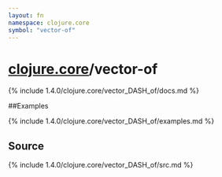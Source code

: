 ```yaml
---
layout: fn
namespace: clojure.core
symbol: "vector-of"
---
```


# [clojure.core](../)/vector-of

{% include 1.4.0/clojure.core/vector_DASH_of/docs.md %}

##Examples

{% include 1.4.0/clojure.core/vector_DASH_of/examples.md %}
## Source
{% include 1.4.0/clojure.core/vector_DASH_of/src.md %}


